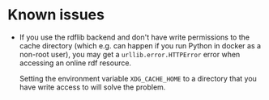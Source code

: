 Known issues
============

  * If you use the rdflib backend and don't have write permissions to
    the cache directory (which e.g. can happen if you run Python in
    docker as a non-root user), you may get a `urllib.error.HTTPError`
    error when accessing an online rdf resource.

    Setting the environment variable `XDG_CACHE_HOME` to a directory
    that you have write access to will solve the problem.
